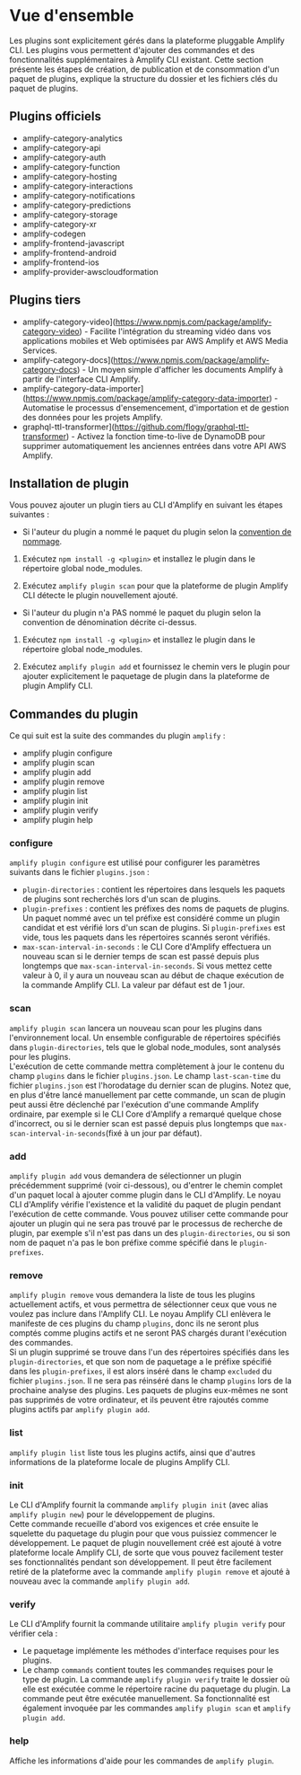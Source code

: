# Vue d'ensemble

Les plugins sont explicitement gérés dans la plateforme pluggable Amplify CLI. Les plugins vous permettent d'ajouter des commandes et des fonctionnalités supplémentaires à Amplify CLI existant. Cette section présente les étapes de création, de publication et de consommation d'un paquet de plugins, explique la structure du dossier et les fichiers clés du paquet de plugins.

## Plugins officiels

- amplify-category-analytics
- amplify-category-api
- amplify-category-auth
- amplify-category-function
- amplify-category-hosting
- amplify-category-interactions
- amplify-category-notifications
- amplify-category-predictions
- amplify-category-storage
- amplify-category-xr
- amplify-codegen
- amplify-frontend-javascript
- amplify-frontend-android
- amplify-frontend-ios
- amplify-provider-awscloudformation

## Plugins tiers

- amplify-category-video](https://www.npmjs.com/package/amplify-category-video) - Facilite l'intégration du streaming vidéo dans vos applications mobiles et Web optimisées par AWS Amplify et AWS Media Services.
- amplify-category-docs](https://www.npmjs.com/package/amplify-category-docs) - Un moyen simple d'afficher les documents Amplify à partir de l'interface CLI Amplify.
- amplify-category-data-importer](https://www.npmjs.com/package/amplify-category-data-importer) - Automatise le processus d'ensemencement, d'importation et de gestion des données pour les projets Amplify.
- graphql-ttl-transformer](https://github.com/flogy/graphql-ttl-transformer) - Activez la fonction time-to-live de DynamoDB pour supprimer automatiquement les anciennes entrées dans votre API AWS Amplify.

## Installation de plugin

Vous pouvez ajouter un plugin tiers au CLI d'Amplify en suivant les étapes suivantes :

- Si l'auteur du plugin a nommé le paquet du plugin selon la [convention de nommage](https://docs.amplify.aws/cli/plugins/architecture#plugin-types).

1.  Exécutez `npm install -g <plugin>` et installez le plugin dans le répertoire global node_modules.

2.  Exécutez `amplify plugin scan` pour que la plateforme de plugin Amplify CLI détecte le plugin nouvellement ajouté.

- Si l'auteur du plugin n'a PAS nommé le paquet du plugin selon la convention de dénomination décrite ci-dessus.

1.  Exécutez `npm install -g <plugin>` et installez le plugin dans le répertoire global node_modules.

2.  Exécutez `amplify plugin add` et fournissez le chemin vers le plugin pour ajouter explicitement le paquetage de plugin dans la plateforme de plugin Amplify CLI.

## Commandes du plugin

Ce qui suit est la suite des commandes du plugin `amplify` :

- amplify plugin configure
- amplify plugin scan
- amplify plugin add
- amplify plugin remove
- amplify plugin list
- amplify plugin init
- amplify plugin verify
- amplify plugin help

### configure

`amplify plugin configure` est utilisé pour configurer les paramètres suivants dans le fichier `plugins.json` :

- `plugin-directories` : contient les répertoires dans lesquels les paquets de plugins sont recherchés lors d'un scan de plugins.
- `plugin-prefixes` : contient les préfixes des noms de paquets de plugins. Un paquet nommé avec un tel préfixe est considéré comme un plugin candidat et est vérifié lors d'un scan de plugins. Si `plugin-prefixes` est vide, tous les paquets dans les répertoires scannés seront vérifiés.
- `max-scan-interval-in-seconds` : le CLI Core d'Amplify effectuera un nouveau scan si le dernier temps de scan est passé depuis plus longtemps que `max-scan-interval-in-seconds`. Si vous mettez cette valeur à 0, il y aura un nouveau scan au début de chaque exécution de la commande Amplify CLI. La valeur par défaut est de 1 jour.

### scan

`amplify plugin scan` lancera un nouveau scan pour les plugins dans l'environnement local. Un ensemble configurable de répertoires spécifiés dans `plugin-directories`, tels que le global node_modules, sont analysés pour les plugins.  
L'exécution de cette commande mettra complètement à jour le contenu du champ `plugins` dans le fichier `plugins.json`. Le champ `last-scan-time` du fichier `plugins.json` est l'horodatage du dernier scan de plugins. Notez que, en plus d'être lancé manuellement par cette commande, un scan de plugin peut aussi être déclenché par l'exécution d'une commande Amplify ordinaire, par exemple si le CLI Core d'Amplify a remarqué quelque chose d'incorrect, ou si le dernier scan est passé depuis plus longtemps que `max-scan-interval-in-seconds`(fixé à un jour par défaut).

### add

`amplify plugin add` vous demandera de sélectionner un plugin précédemment supprimé (voir ci-dessous), ou d'entrer le chemin complet d'un paquet local à ajouter comme plugin dans le CLI d'Amplify. Le noyau CLI d'Amplify vérifie l'existence et la validité du paquet de plugin pendant l'exécution de cette commande. Vous pouvez utiliser cette commande pour ajouter un plugin qui ne sera pas trouvé par le processus de recherche de plugin, par exemple s'il n'est pas dans un des `plugin-directories`, ou si son nom de paquet n'a pas le bon préfixe comme spécifié dans le `plugin-prefixes`.

### remove

`amplify plugin remove` vous demandera la liste de tous les plugins actuellement actifs, et vous permettra de sélectionner ceux que vous ne voulez pas inclure dans l'Amplify CLI. Le noyau Amplify CLI enlèvera le manifeste de ces plugins du champ `plugins`, donc ils ne seront plus comptés comme plugins actifs et ne seront PAS chargés durant l'exécution des commandes.  
Si un plugin supprimé se trouve dans l'un des répertoires spécifiés dans les `plugin-directories`, et que son nom de paquetage a le préfixe spécifié dans les `plugin-prefixes`, il est alors inséré dans le champ `excluded` du fichier `plugins.json`. Il ne sera pas réinséré dans le champ `plugins` lors de la prochaine analyse des plugins. Les paquets de plugins eux-mêmes ne sont pas supprimés de votre ordinateur, et ils peuvent être rajoutés comme plugins actifs par `amplify plugin add`.

### list

`amplify plugin list` liste tous les plugins actifs, ainsi que d'autres informations de la plateforme locale de plugins Amplify CLI.

### init

Le CLI d'Amplify fournit la commande `amplify plugin init` (avec alias `amplify plugin new`) pour le développement de plugins.  
Cette commande recueille d'abord vos exigences et crée ensuite le squelette du paquetage du plugin pour que vous puissiez commencer le développement. Le paquet de plugin nouvellement créé est ajouté à votre plateforme locale Amplify CLI, de sorte que vous pouvez facilement tester ses fonctionnalités pendant son développement. Il peut être facilement retiré de la plateforme avec la commande `amplify plugin remove` et ajouté à nouveau avec la commande `amplify plugin add`.

### verify

Le CLI d'Amplify fournit la commande utilitaire `amplify plugin verify` pour vérifier cela :

- Le paquetage implémente les méthodes d'interface requises pour les plugins.
- Le champ `commands` contient toutes les commandes requises pour le type de plugin. La commande `amplify plugin verify` traite le dossier où elle est exécutée comme le répertoire racine du paquetage du plugin. La commande peut être exécutée manuellement. Sa fonctionnalité est également invoquée par les commandes `amplify plugin scan` et `amplify plugin add`.

### help

Affiche les informations d'aide pour les commandes de `amplify plugin`.
